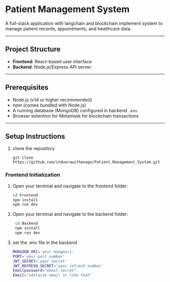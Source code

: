 # Patient Management System

A full-stack application  with langchain and blockchain implement system to manage patient records, appointments, and healthcare data.

---

## Project Structure

- **Frontend**: React-based user interface  
- **Backend**: Node.js/Express API server  

---

## Prerequisites

- Node.js (v14 or higher recommended)  
- npm (comes bundled with Node.js)  
- A running database (MongoDB) configured in backend `.env`  
- Browser extention for Metamask for blockchain transactions
---

## Setup Instructions

1. clone the repository
   ```
   git clone https://github.com/induwrawithanage/Patient_Management_System.git
   ```

### Frontend Initialization

1. Open your terminal and navigate to the frontend folder:

   ```bash
   cd Frontend
   npm install
   npm run dev
   ```
2. Open your terminal and navigate to the backend folder:
   ```bash
    cd Backend
    npm install
    npm run dev

3. set the .env file in the backend
   ``` bash
   MONGODB_URI='your mongouri'
   PORT='your port number'
   JWT_SECRET='your secret'
   JWT_REFRESH_SECRET='your refresh number'
   Emailpassword="email secret"
   Email="idelaize email or like that"
    ```

  
